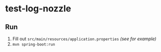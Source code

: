 # test-log-nozzle

## Run

1. Fill out `src/main/resources/application.properties` _(see for example)_
1. `mvn spring-boot:run`
